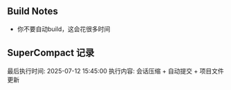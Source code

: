 ## Build Notes

- 你不要自动build，这会花很多时间

## SuperCompact 记录

最后执行时间: 2025-07-12 15:45:00
执行内容: 会话压缩 + 自动提交 + 项目文件更新